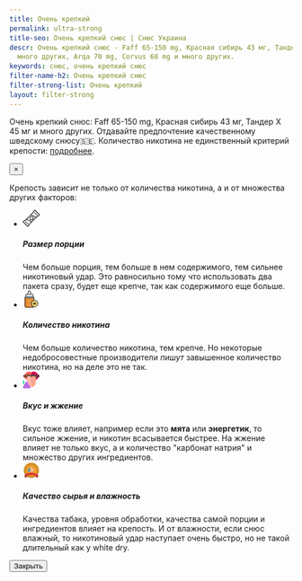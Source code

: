```yaml
---
title: Очень крепкий
permalink: ultra-strong
title-seo: Очень крепкий снюс | Снюс Украина
descr: Очень крепкий снюс - Faff 65-150 mg, Красная сибирь 43 мг, Тандер Х 45 мг и
  много других, Arqa 70 mg, Corvus 68 mg и много других.
keywords: снюс, очень крепкий снюс
filter-name-h2: Очень крепкий снюс
filter-strong-list: Очень крепкий
layout: filter-strong
---
```


Очень крепкий снюс: Faff 65-150 mg, Красная сибирь 43 мг, Тандер X 45 мг и много других. Отдавайте предпочтение качественному шведскому снюсу🇸🇪.
Количество никотина не единственный критерий крепости: <a href="#strongModal" data-toggle="modal" data-target="#strongModal">подробнее</a>.
<!-- Modal -->
<div class="modal fade" id="strongModal" tabindex="-1" aria-labelledby="strongModalLabel" aria-hidden="true">
	<div class="modal-dialog">
		<div class="modal-content">
			<div class="modal-body">
				<button type="button" class="close" data-dismiss="modal" aria-label="Close">
					<span aria-hidden="true">&times;</span>
				</button>
				<p>Крепость зависит не только от количества никотина, а и от множества других факторов:</p>
				<ul class="list-unstyled">
					<li class="media mb-3">
						<div class="media-body">
						<div class="d-flex align-items-center">
							<img style="width: 30px" src="/img/blog/how-use/food.svg" class="mr-3" alt="Размер порции">
							<h5 class="mt-0 mb-1">Размер порции</h5>
						</div>
							Чем больше порция, тем больше в нем содержимого, тем сильнее никотиновый удар. Это равносильно тому что использовать два пакета сразу, будет еще крепче, так как содержимого еще больше.
						</div>
					</li>
					<li class="media mb-3">
						<div class="media-body">
						<div class="d-flex align-items-center">
							<img style="width: 30px" src="/img/blog/strong-snus-icon/nicotine.svg" class="mr-3" alt="Количество никотина">
							<h5 class="mt-0 mb-1">Количество никотина</h5>
						</div>
							Чем больше количество никотина, тем крепче. Но некоторые недобросовестные производители <i>пишут</i> завышенное количество никотина, но на деле это не так.
						</div>
					</li>
					<li class="media mb-3">
						<div class="media-body">
						<div class="d-flex align-items-center">
							<img style="width: 30px" src="/img/blog/strong-snus-icon/taste.svg" class="mr-3" alt="Вкус и жжение">
							<h5 class="mt-0 mb-1">Вкус и жжение</h5>
						</div>
							Вкус тоже влияет, например если это <b>мята</b> или <b>энергетик</b>, то сильное жжение, и никотин всасывается быстрее. На жжение влияет не только вкус, а и количество "карбонат натрия" и множество других ингредиентов.
						</div>
					</li>
					<li class="media">
						<div class="media-body">
						<div class="d-flex align-items-center">
							<img style="width: 30px" src="/img/blog/strong-snus-icon/quality.svg" class="mr-3" alt="Качество сырья">
							<h5 class="mt-0 mb-1">Качество сырья и влажность</h5>
						</div>
							Качества табака, уровня обработки, качества самой порции и ингредиентов влияет на крепость. И от влажности, если снюс влажный, то никотиновый удар наступает очень быстро, но не такой длительный как у white dry.
						</div>
					</li>
				</ul>
			</div>
			<div class="modal-footer">
				<button type="button" class="btn btn-secondary" data-dismiss="modal">Закрыть</button>
			</div>
		</div>
	</div>
</div>